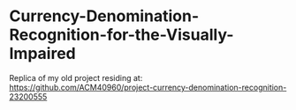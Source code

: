 # Currency-Denomination-Recognition-for-the-Visually-Impaired
Replica of my old project residing at: https://github.com/ACM40960/project-currency-denomination-recognition-23200555
